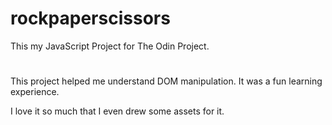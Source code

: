 # rockpaperscissors 

This my JavaScript Project for The Odin Project.

#

This project helped me understand DOM manipulation. It was a fun learning experience.

I love it so much that I even drew some assets for it.
